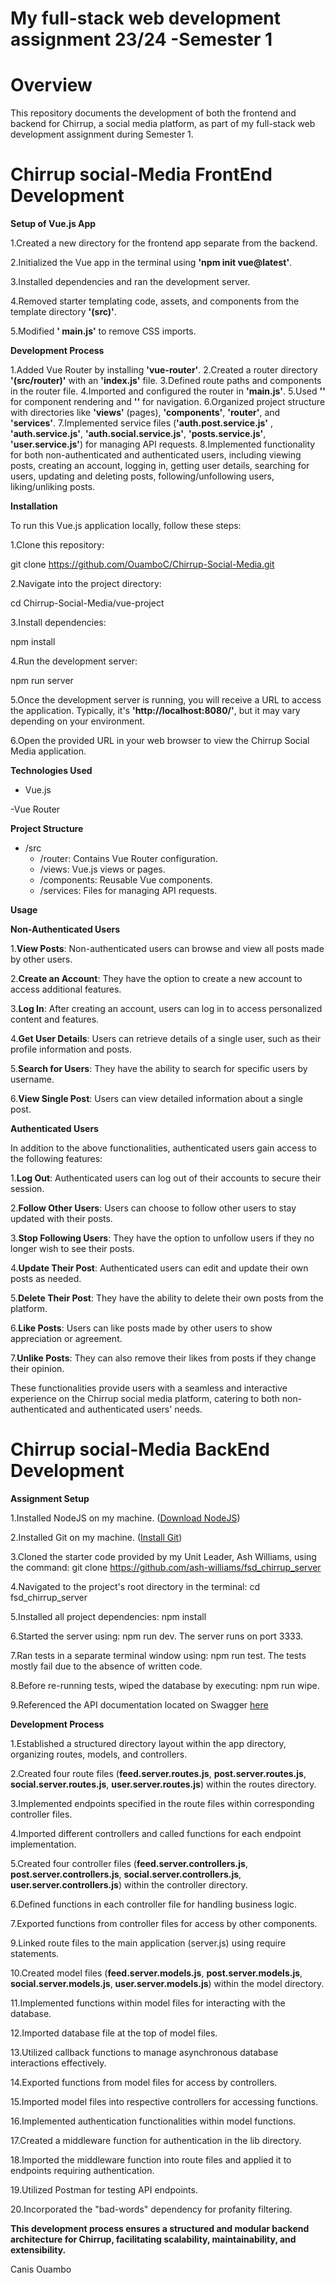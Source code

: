 # My full-stack web development assignment 23/24 -Semester 1 

# Overview

This repository documents the development of both the frontend and backend for Chirrup, a social media platform, as part of my full-stack web development assignment during Semester 1.

# Chirrup social-Media FrontEnd Development

**Setup of Vue.js App**

1.Created a new directory for the frontend app separate from the backend.

2.Initialized the Vue app in the terminal using **'npm init vue@latest'**.

3.Installed dependencies and ran the development server.

4.Removed starter templating code, assets, and components from the template directory **'(src)'**.

5.Modified **' main.js'** to remove CSS imports.

**Development Process**

1.Added Vue Router by installing **'vue-router'**.
2.Created a router directory **'(src/router)'** with an **'index.js'** file.
3.Defined route paths and components in the router file.
4.Imported and configured the router in **'main.js'**.
5.Used **'<router-view />'** for component rendering and **'<router-link />'** for navigation.
6.Organized project structure with directories like **'views'** (pages), **'components'**, **'router'**, and **'services'**.
7.Implemented service files (**'auth.post.service.js'** , **'auth.service.js'**, **'auth.social.service.js'**, **'posts.service.js'**, **'user.service.js'**) for managing API requests.
8.Implemented functionality for both non-authenticated and authenticated users, including viewing posts, creating an account, logging in, getting user details, searching for users, updating and deleting posts, following/unfollowing users, liking/unliking posts.

**Installation**

To run this Vue.js application locally, follow these steps:

1.Clone this repository:

git clone https://github.com/OuamboC/Chirrup-Social-Media.git

2.Navigate into the project directory:

cd Chirrup-Social-Media/vue-project

3.Install dependencies:

npm install

4.Run the development server:

npm run server

5.Once the development server is running, you will receive a URL to access the application. Typically, it's **'http://localhost:8080/'**, but it may vary depending on your environment.

6.Open the provided URL in your web browser to view the Chirrup Social Media application.


**Technologies Used**

- Vue.js
  
-Vue Router 

**Project Structure**

- /src
   - /router: Contains Vue Router configuration.
   - /views: Vue.js views or pages.
   - /components: Reusable Vue components.
   - /services: Files for managing API requests.

**Usage**

**Non-Authenticated Users**

1.**View Posts**: Non-authenticated users can browse and view all posts made by other users.

2.**Create an Account**: They have the option to create a new account to access additional features.

3.**Log In**: After creating an account, users can log in to access personalized content and features.

4.**Get User Details**: Users can retrieve details of a single user, such as their profile information and posts.

5.**Search for Users**: They have the ability to search for specific users by username.

6.**View Single Post**: Users can view detailed information about a single post.

**Authenticated Users**

In addition to the above functionalities, authenticated users gain access to the following features:

1.**Log Out**: Authenticated users can log out of their accounts to secure their session.

2.**Follow Other Users**: Users can choose to follow other users to stay updated with their posts.

3.**Stop Following Users**: They have the option to unfollow users if they no longer wish to see their posts.

4.**Update Their Post**: Authenticated users can edit and update their own posts as needed.

5.**Delete Their Post**: They have the ability to delete their own posts from the platform.

6.**Like Posts**: Users can like posts made by other users to show appreciation or agreement.

7.**Unlike Posts**: They can also remove their likes from posts if they change their opinion.

These functionalities provide users with a seamless and interactive experience on the Chirrup social media platform, catering to both non-authenticated and authenticated users' needs.



 
                                           

# Chirrup social-Media BackEnd Development



**Assignment Setup**

1.Installed NodeJS on my machine. ([Download NodeJS](https://nodejs.org/en/download/))

2.Installed Git on my machine.  ([Install Git](https://git-scm.com/book/en/v2/Getting-Started-Installing-Git))

3.Cloned the starter code provided by my Unit Leader, Ash Williams, using the command: git clone https://github.com/ash-williams/fsd_chirrup_server

4.Navigated to the project's root directory in the terminal: cd fsd_chirrup_server

5.Installed all project dependencies: npm install

6.Started the server using: npm run dev. The server runs on port 3333.

7.Ran tests in a separate terminal window using: npm run test. The tests mostly fail due to the absence of written code.

8.Before re-running tests, wiped the database by executing: npm run wipe.

9.Referenced the API documentation located on Swagger [here](https://app.swaggerhub.com/apis/MMU-SE/Chirrup/1.0.0/#/)

**Development Process**

1.Established a structured directory layout within the app directory, organizing routes, models, and controllers.

2.Created four route files (**feed.server.routes.js**, **post.server.routes.js**, **social.server.routes.js**, **user.server.routes.js**) within the routes directory.

3.Implemented endpoints specified in the route files within corresponding controller files.

4.Imported different controllers and called functions for each endpoint implementation.

5.Created four controller files (**feed.server.controllers.js**, **post.server.controllers.js**, **social.server.controllers.js**, **user.server.controllers.js**) within the controller directory.

6.Defined functions in each controller file for handling business logic.

7.Exported functions from controller files for access by other components.

9.Linked route files to the main application (server.js) using require statements.

10.Created model files (**feed.server.models.js**, **post.server.models.js**, **social.server.models.js**, **user.server.models.js**) within the model directory.

11.Implemented functions within model files for interacting with the database.

12.Imported database file at the top of model files.

13.Utilized callback functions to manage asynchronous database interactions effectively.

14.Exported functions from model files for access by controllers.

15.Imported model files into respective controllers for accessing functions.

16.Implemented authentication functionalities within model functions.

17.Created a middleware function for authentication in the lib directory.

18.Imported the middleware function into route files and applied it to endpoints requiring authentication.

19.Utilized Postman for testing API endpoints.

20.Incorporated the "bad-words" dependency for profanity filtering.

**This development process ensures a structured and modular backend architecture for Chirrup, facilitating scalability, maintainability, and extensibility.**


Canis Ouambo











